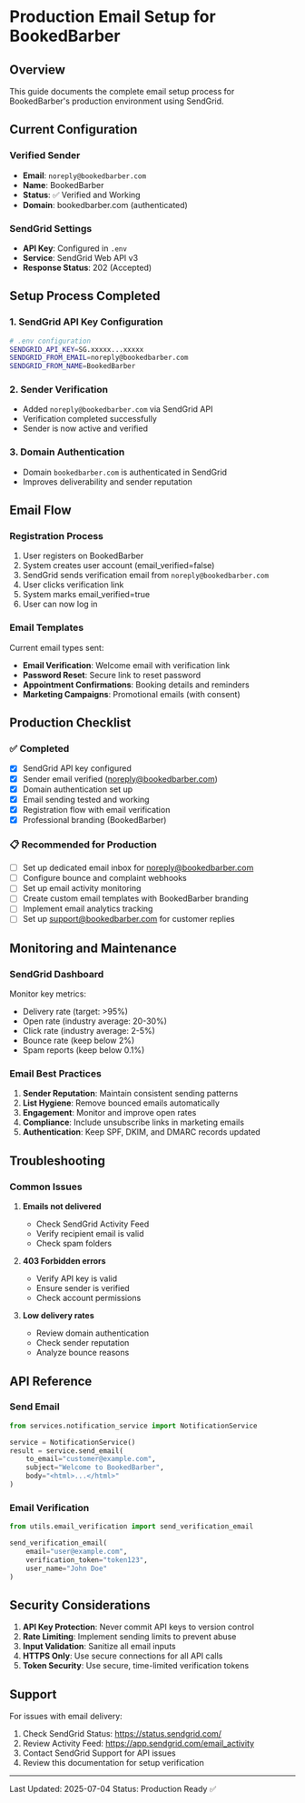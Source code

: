 # Production Email Setup for BookedBarber

## Overview
This guide documents the complete email setup process for BookedBarber's production environment using SendGrid.

## Current Configuration

### Verified Sender
- **Email**: `noreply@bookedbarber.com`
- **Name**: BookedBarber
- **Status**: ✅ Verified and Working
- **Domain**: bookedbarber.com (authenticated)

### SendGrid Settings
- **API Key**: Configured in `.env`
- **Service**: SendGrid Web API v3
- **Response Status**: 202 (Accepted)

## Setup Process Completed

### 1. SendGrid API Key Configuration
```bash
# .env configuration
SENDGRID_API_KEY=SG.xxxxx...xxxxx
SENDGRID_FROM_EMAIL=noreply@bookedbarber.com
SENDGRID_FROM_NAME=BookedBarber
```

### 2. Sender Verification
- Added `noreply@bookedbarber.com` via SendGrid API
- Verification completed successfully
- Sender is now active and verified

### 3. Domain Authentication
- Domain `bookedbarber.com` is authenticated in SendGrid
- Improves deliverability and sender reputation

## Email Flow

### Registration Process
1. User registers on BookedBarber
2. System creates user account (email_verified=false)
3. SendGrid sends verification email from `noreply@bookedbarber.com`
4. User clicks verification link
5. System marks email_verified=true
6. User can now log in

### Email Templates
Current email types sent:
- **Email Verification**: Welcome email with verification link
- **Password Reset**: Secure link to reset password
- **Appointment Confirmations**: Booking details and reminders
- **Marketing Campaigns**: Promotional emails (with consent)

## Production Checklist

### ✅ Completed
- [x] SendGrid API key configured
- [x] Sender email verified (noreply@bookedbarber.com)
- [x] Domain authentication set up
- [x] Email sending tested and working
- [x] Registration flow with email verification
- [x] Professional branding (BookedBarber)

### 📋 Recommended for Production
- [ ] Set up dedicated email inbox for noreply@bookedbarber.com
- [ ] Configure bounce and complaint webhooks
- [ ] Set up email activity monitoring
- [ ] Create custom email templates with BookedBarber branding
- [ ] Implement email analytics tracking
- [ ] Set up support@bookedbarber.com for customer replies

## Monitoring and Maintenance

### SendGrid Dashboard
Monitor key metrics:
- Delivery rate (target: >95%)
- Open rate (industry average: 20-30%)
- Click rate (industry average: 2-5%)
- Bounce rate (keep below 2%)
- Spam reports (keep below 0.1%)

### Email Best Practices
1. **Sender Reputation**: Maintain consistent sending patterns
2. **List Hygiene**: Remove bounced emails automatically
3. **Engagement**: Monitor and improve open rates
4. **Compliance**: Include unsubscribe links in marketing emails
5. **Authentication**: Keep SPF, DKIM, and DMARC records updated

## Troubleshooting

### Common Issues
1. **Emails not delivered**
   - Check SendGrid Activity Feed
   - Verify recipient email is valid
   - Check spam folders

2. **403 Forbidden errors**
   - Verify API key is valid
   - Ensure sender is verified
   - Check account permissions

3. **Low delivery rates**
   - Review domain authentication
   - Check sender reputation
   - Analyze bounce reasons

## API Reference

### Send Email
```python
from services.notification_service import NotificationService

service = NotificationService()
result = service.send_email(
    to_email="customer@example.com",
    subject="Welcome to BookedBarber",
    body="<html>...</html>"
)
```

### Email Verification
```python
from utils.email_verification import send_verification_email

send_verification_email(
    email="user@example.com",
    verification_token="token123",
    user_name="John Doe"
)
```

## Security Considerations

1. **API Key Protection**: Never commit API keys to version control
2. **Rate Limiting**: Implement sending limits to prevent abuse
3. **Input Validation**: Sanitize all email inputs
4. **HTTPS Only**: Use secure connections for all API calls
5. **Token Security**: Use secure, time-limited verification tokens

## Support

For issues with email delivery:
1. Check SendGrid Status: https://status.sendgrid.com/
2. Review Activity Feed: https://app.sendgrid.com/email_activity
3. Contact SendGrid Support for API issues
4. Review this documentation for setup verification

---

Last Updated: 2025-07-04
Status: Production Ready ✅